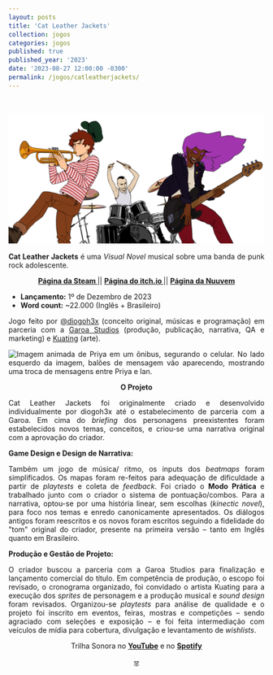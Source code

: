 ```yaml
---
layout: posts
title: 'Cat Leather Jackets'
collection: jogos
categories: jogos
published: true
published_year: '2023'
date: '2023-08-27 12:00:00 -0300'
permalink: /jogos/catleatherjackets/
---
```



<div style="text-align:justify">
<p>⠀</p>
<p> <img src="/assets/posts-images/clj-images/catleatherjackets_characters_banner.png" alt="Ilustração de Dave com um trompete, Ian na bateria e Priya com uma guitarra."> </p>
<p> </p>
<p> <b>Cat Leather Jackets</b> é uma <i>Visual Novel</i> musical sobre uma banda de punk rock adolescente.</p>
<p style="text-align:center"> <b> <a href= "https://store.steampowered.com/app/1673830/Cat_Leather_Jackets/"> Página da Steam </a> </b> || <b> <a href= "https://diogoh3x.itch.io/clj"> Página do itch.io </a> </b> || <b> <a href= "https://www.nuuvem.com/br-en/item/cat-leather-jackets"> Página da Nuuvem </a> </b> </p>
<ul>
  <li><strong>Lançamento:</strong> 1º de Dezembro de 2023</li>
  <li><strong>Word count:</strong> ~22.000 (Inglês + Brasileiro)</li>
</ul>
<p> </p>
<p> Jogo feito por <a href= "https://twitter.com/diogoh3x">@diogoh3x</a> (conceito original, músicas e programação) em parceria com a <a href= "http://garoastudios.com">Garoa Studios</a> (produção, publicação, narrativa, QA e marketing) e <a href= "https://kuating.artstation.com">Kuating</a> (arte).</p>
<p> </p>
<p> <img src="/assets/posts-images/clj-images/priya_bus.gif" alt="Imagem animada de Priya em um ônibus, segurando o celular. No lado esquerdo da imagem, balões de mensagem vão aparecendo, mostrando uma troca de mensagens entre Priya e Ian."> </p>
<p style="text-align:center"> <b> O Projeto </b> </p>
<p> Cat Leather Jackets foi originalmente criado e desenvolvido individualmente por diogoh3x até o estabelecimento de parceria com a Garoa. Em cima do <i>briefing</i> dos personagens preexistentes foram estabelecidos novos temas, conceitos, e criou-se uma narrativa original com a aprovação do criador.</p>
<p> <b>Game Design e Design de Narrativa: </b> </p>
<p> Também um jogo de música/ ritmo, os inputs dos <i>beatmaps</i> foram simplificados. Os mapas foram re-feitos para adequação de dificuldade a partir de <i>playtests</i> e coleta de <i>feedback</i>. Foi criado o <b>Modo Prática</b> e trabalhado junto com o criador o sistema de pontuação/combos. Para a narrativa, optou-se por uma história linear, sem escolhas (<i>kinectic novel</i>), para foco nos temas e enredo canonicamente apresentados. Os diálogos antigos foram reescritos e os novos foram escritos seguindo a fidelidade do "tom" original do criador, presente na primeira versão – tanto em Inglês quanto em Brasileiro.</p>
<p> <b>Produção e Gestão de Projeto:</b> </p>
<p> O criador buscou a parceria com a Garoa Studios para finalização e lançamento comercial do título. Em competência de produção, o escopo foi revisado, o cronograma organizado, foi convidado o artista Kuating para a execução dos <i>sprites</i> de personagem e a produção musical e <i>sound design</i> foram revisados. Organizou-se <i>playtests</i> para análise de qualidade e o projeto foi inscrito em eventos, feiras, mostras e competições – sendo agraciado com seleções e exposição – e foi feita intermediação com veículos de mídia para cobertura, divulgação e levantamento de <i>wishlists</i>.
<p style="text-align: center;">Trilha Sonora no <a href="https://www.youtube.com/playlist?list=PLVB_OZivbJHlxSHFUQDdUFPFwvoHS6PNZ"><strong>YouTube</strong></a> e no <a href="[https://www.youtube.com/playlist?list=PLVB_OZivbJHlxSHFUQDdUFPFwvoHS6PNZ](https://open.spotify.com/intl-pt/album/1whBNH0ictxUK1L4bPKAPs)"><strong>Spotify</strong></p>
<p style="text-align:center"> ╦ </p>
